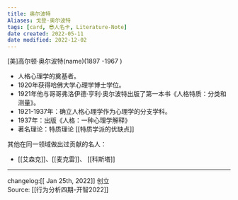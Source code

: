 ```yaml
---
title: 奥尔波特
Aliases: 戈登·奥尔波特
tags: [card, 😎人名卡, Literature-Note]
date created: 2022-05-11
date modified: 2022-12-02
---
```


[美]高尔顿·奥尔波特(name)(1897 -1967 )

- 人格心理学的奠基者。
- 1920年获得哈佛大学心理学博士学位。
- 1921年他与哥哥弗洛伊德·亨利·奥尔波特出版了第一本书《人格特质：分类和测量》。
- 1921-1937年：确立人格心理学作为心理学的分支学科。
- 1937年：出版《人格：一种心理学解释》
- 著名理论：特质理论 [[特质学派的优缺点]]


其他在同一领域做出过贡献的名人：
- [[艾森克]]、[[麦克雷]]、 [[科斯塔]]
---

changelog:[[ Jan 25th, 2022]] 创立  
Source: [[行为分析四期-开智2022]]